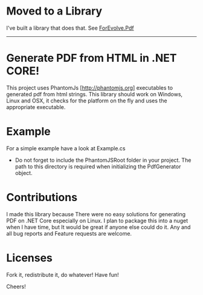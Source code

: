 # Moved to a Library
I've built a library that does that.
See [ForEvolve.Pdf](https://github.com/ForEvolve/ForEvolve-Framework/tree/master/src/ForEvolve.Pdf)

---

# Generate PDF from HTML in .NET CORE!
 This project uses PhantomJs [http://phantomjs.org] executables to generated pdf from html strings.
 This library should work on Windows, Linux and OSX, it checks for the platform on the fly and uses the appropriate executable.

# Example
  For a simple example have a look at Example.cs
  * Do not forget to include the PhantomJSRoot folder in your project. The path to this directory is required when initializing the PdfGenerator object.

# Contributions
  I made this library because There were no easy solutions for generating PDF on .NET Core especially on Linux. 
  I plan to package this into a nuget when I have time, but It would be great if anyone else could do it. 
  Any and all bug reports and Feature requests are welcome.
 
# Licenses
  Fork it, redistribute it, do whatever! Have fun!
 
 Cheers! 
